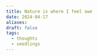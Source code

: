 ```yaml
---
title: Nature is where I feel awe
date: 2024-04-17
aliases: 
draft: false
tags:
  - thoughts
  - seedlings
---
```

